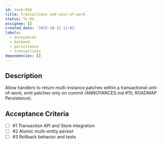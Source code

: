 ```yaml
---
id: task-016
title: Transactions and unit-of-work
status: To Do
assignee: []
created_date: '2025-10-12 11:01'
labels:
  - annoyances
  - backend
  - persistence
  - transactions
dependencies: []
---
```


## Description

<!-- SECTION:DESCRIPTION:BEGIN -->
Allow handlers to return multi-instance patches within a transactional unit-of-work; emit patches only on commit (ANNOYANCES.md #15; ROADMAP Persistence).
<!-- SECTION:DESCRIPTION:END -->

## Acceptance Criteria
<!-- AC:BEGIN -->
- [ ] #1 Transaction API and Store integration
- [ ] #2 Atomic multi-entity persist
- [ ] #3 Rollback behavior and tests
<!-- AC:END -->
